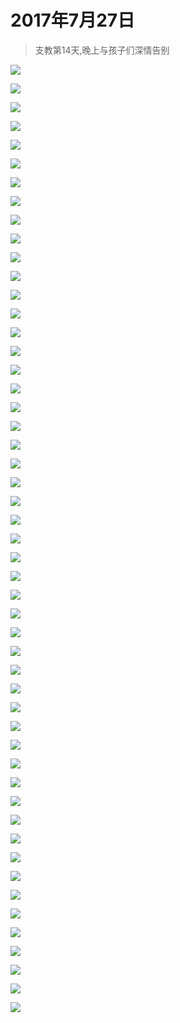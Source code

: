 <script src="../../../js/lazysize.min.js"></script>
<script src="../../../js/head.js"></script>
<link href="../../../css/style.css" rel="stylesheet" >

# 2017年7月27日

> 支教第14天,晚上与孩子们深情告别

![](https://yumiao-static.oss-cn-beijing.aliyuncs.com/image/2017/07/27/IMG_0698.PNG)

![](https://yumiao-static.oss-cn-beijing.aliyuncs.com/image/2017/07/27/IMG_0699.jpg)

![](https://yumiao-static.oss-cn-beijing.aliyuncs.com/image/2017/07/27/IMG_0700.jpg)

![](https://yumiao-static.oss-cn-beijing.aliyuncs.com/image/2017/07/27/IMG_0701.jpg)

![](https://yumiao-static.oss-cn-beijing.aliyuncs.com/image/2017/07/27/IMG_0702.jpg)

![](https://yumiao-static.oss-cn-beijing.aliyuncs.com/image/2017/07/27/IMG_0703.jpg)

![](https://yumiao-static.oss-cn-beijing.aliyuncs.com/image/2017/07/27/IMG_0704.jpg)

![](https://yumiao-static.oss-cn-beijing.aliyuncs.com/image/2017/07/27/IMG_0705.jpg)

![](https://yumiao-static.oss-cn-beijing.aliyuncs.com/image/2017/07/27/IMG_0706.jpg)

![](https://yumiao-static.oss-cn-beijing.aliyuncs.com/image/2017/07/27/IMG_0707.jpg)

![](https://yumiao-static.oss-cn-beijing.aliyuncs.com/image/2017/07/27/IMG_0708.jpg)

![](https://yumiao-static.oss-cn-beijing.aliyuncs.com/image/2017/07/27/IMG_0709.jpg)

![](https://yumiao-static.oss-cn-beijing.aliyuncs.com/image/2017/07/27/IMG_0710.jpg)

![](https://yumiao-static.oss-cn-beijing.aliyuncs.com/image/2017/07/27/IMG_0711.jpg)

![](https://yumiao-static.oss-cn-beijing.aliyuncs.com/image/2017/07/27/IMG_0712.jpg)

![](https://yumiao-static.oss-cn-beijing.aliyuncs.com/image/2017/07/27/IMG_0713.jpg)

![](https://yumiao-static.oss-cn-beijing.aliyuncs.com/image/2017/07/27/IMG_0714.jpg)

![](https://yumiao-static.oss-cn-beijing.aliyuncs.com/image/2017/07/27/IMG_0715.jpg)

![](https://yumiao-static.oss-cn-beijing.aliyuncs.com/image/2017/07/27/IMG_0716.jpg)

![](https://yumiao-static.oss-cn-beijing.aliyuncs.com/image/2017/07/27/IMG_0717.jpg)

![](https://yumiao-static.oss-cn-beijing.aliyuncs.com/image/2017/07/27/IMG_0718.jpg)

![](https://yumiao-static.oss-cn-beijing.aliyuncs.com/image/2017/07/27/IMG_0719.jpg)

![](https://yumiao-static.oss-cn-beijing.aliyuncs.com/image/2017/07/27/IMG_0720.jpg)

![](https://yumiao-static.oss-cn-beijing.aliyuncs.com/image/2017/07/27/IMG_0892.PNG)

![](https://yumiao-static.oss-cn-beijing.aliyuncs.com/image/2017/07/27/IMG_0893.PNG)

![](https://yumiao-static.oss-cn-beijing.aliyuncs.com/image/2017/07/27/IMG_0894.PNG)

![](https://yumiao-static.oss-cn-beijing.aliyuncs.com/image/2017/07/27/IMG_0895.PNG)

![](https://yumiao-static.oss-cn-beijing.aliyuncs.com/image/2017/07/27/IMG_0895.JPG)

![](https://yumiao-static.oss-cn-beijing.aliyuncs.com/image/2017/07/27/IMG_0896.JPG)

![](https://yumiao-static.oss-cn-beijing.aliyuncs.com/image/2017/07/27/IMG_0897.JPG)

![](https://yumiao-static.oss-cn-beijing.aliyuncs.com/image/2017/07/27/IMG_0898.JPG)

![](https://yumiao-static.oss-cn-beijing.aliyuncs.com/image/2017/07/27/IMG_0899.JPG)

![](https://yumiao-static.oss-cn-beijing.aliyuncs.com/image/2017/07/27/IMG_0900.JPG)

![](https://yumiao-static.oss-cn-beijing.aliyuncs.com/image/2017/07/27/IMG_0901.JPG)

![](https://yumiao-static.oss-cn-beijing.aliyuncs.com/image/2017/07/27/IMG_0902.JPG)

![](https://yumiao-static.oss-cn-beijing.aliyuncs.com/image/2017/07/27/IMG_0903.JPG)

![](https://yumiao-static.oss-cn-beijing.aliyuncs.com/image/2017/07/27/IMG_0904.JPG)

![](https://yumiao-static.oss-cn-beijing.aliyuncs.com/image/2017/07/27/IMG_0905.PNG)

![](https://yumiao-static.oss-cn-beijing.aliyuncs.com/image/2017/07/27/IMG_0906.JPG)

![](https://yumiao-static.oss-cn-beijing.aliyuncs.com/image/2017/07/27/IMG_0907.JPG)

![](https://yumiao-static.oss-cn-beijing.aliyuncs.com/image/2017/07/27/IMG_0908.JPG)

![](https://yumiao-static.oss-cn-beijing.aliyuncs.com/image/2017/07/27/IMG_0909.PNG)

![](https://yumiao-static.oss-cn-beijing.aliyuncs.com/image/2017/07/27/IMG_0910.JPG)

![](https://yumiao-static.oss-cn-beijing.aliyuncs.com/image/2017/07/27/IMG_0911.JPG)

![](https://yumiao-static.oss-cn-beijing.aliyuncs.com/image/2017/07/27/IMG_0912.JPG)

![](https://yumiao-static.oss-cn-beijing.aliyuncs.com/image/2017/07/27/IMG_0913.JPG)

![](https://yumiao-static.oss-cn-beijing.aliyuncs.com/image/2017/07/27/IMG_0914.JPG)

![](https://yumiao-static.oss-cn-beijing.aliyuncs.com/image/2017/07/27/IMG_0915.JPG)

![](https://yumiao-static.oss-cn-beijing.aliyuncs.com/image/2017/07/27/IMG_0916.JPG)

![](https://yumiao-static.oss-cn-beijing.aliyuncs.com/image/2017/07/27/IMG_0917.JPG)

![](https://yumiao-static.oss-cn-beijing.aliyuncs.com/image/2017/07/27/IMG_0918.JPG)


<script src="../../../js/x-oss-process.js"></script>
